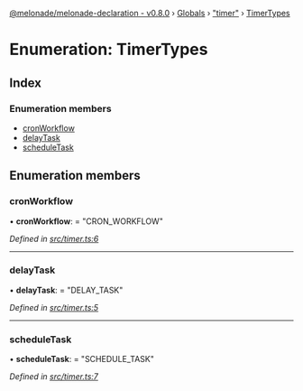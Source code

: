 [@melonade/melonade-declaration - v0.8.0](../README.md) › [Globals](../globals.md) › ["timer"](../modules/_timer_.md) › [TimerTypes](_timer_.timertypes.md)

# Enumeration: TimerTypes

## Index

### Enumeration members

* [cronWorkflow](_timer_.timertypes.md#cronworkflow)
* [delayTask](_timer_.timertypes.md#delaytask)
* [scheduleTask](_timer_.timertypes.md#scheduletask)

## Enumeration members

###  cronWorkflow

• **cronWorkflow**: = "CRON_WORKFLOW"

*Defined in [src/timer.ts:6](https://github.com/devit-tel/melonade-declaration/blob/f3ec67f/src/timer.ts#L6)*

___

###  delayTask

• **delayTask**: = "DELAY_TASK"

*Defined in [src/timer.ts:5](https://github.com/devit-tel/melonade-declaration/blob/f3ec67f/src/timer.ts#L5)*

___

###  scheduleTask

• **scheduleTask**: = "SCHEDULE_TASK"

*Defined in [src/timer.ts:7](https://github.com/devit-tel/melonade-declaration/blob/f3ec67f/src/timer.ts#L7)*
